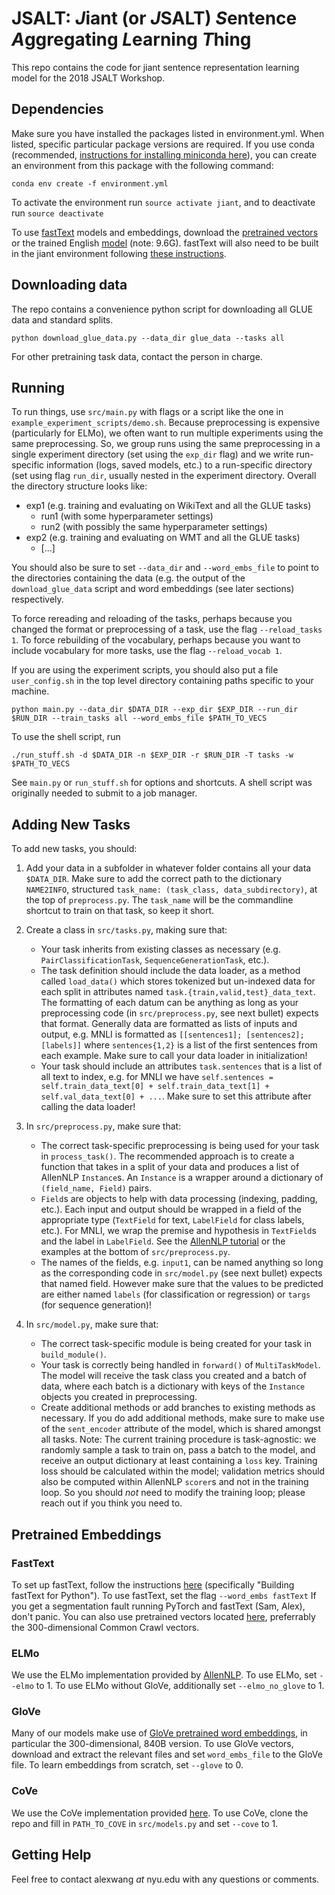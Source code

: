 # JSALT: *J*iant (or *J*SALT) *S*entence *A*ggregating *L*earning *T*hing
This repo contains the code for jiant sentence representation learning model for the 2018 JSALT Workshop.

## Dependencies

Make sure you have installed the packages listed in environment.yml.
When listed, specific particular package versions are required.
If you use conda (recommended, [instructions for installing miniconda here](https://conda.io/miniconda.html)), you can create an environment from this package with the following command:

```
conda env create -f environment.yml
```

To activate the environment run ``source activate jiant``, and to deactivate run ``source deactivate``

To use [fastText](https://github.com/facebookresearch/fastText) models and embeddings, download the [pretrained vectors](https://fasttext.cc/docs/en/english-vectors.html) or the trained English [model](https://fasttext.cc/docs/en/pretrained-vectors.html) (note: 9.6G).
fastText will also need to be built in the jiant environment following [these instructions](https://github.com/facebookresearch/fastText#building-fasttext-for-python).

## Downloading data

The repo contains a convenience python script for downloading all GLUE data and standard splits.

```
python download_glue_data.py --data_dir glue_data --tasks all
```

For other pretraining task data, contact the person in charge.

## Running

To run things, use ``src/main.py`` with flags or a script like the one in ``example_experiment_scripts/demo.sh``.
Because preprocessing is expensive (particularly for ELMo), we often want to run multiple experiments using the same preprocessing. So, we group runs using the same preprocessing in a single experiment directory (set using the ``exp_dir`` flag) and we write run-specific information (logs, saved models, etc.) to a run-specific directory (set using flag ``run_dir``, usually nested in the experiment directory. Overall the directory structure looks like:

- exp1 (e.g. training and evaluating on WikiText and all the GLUE tasks)
    - run1 (with some hyperparameter settings)
    - run2 (with possibly the same hyperparameter settings)
- exp2 (e.g. training and evaluating on WMT and all the GLUE tasks)
    - [...]

You should also be sure to set ``--data_dir`` and  ``--word_embs_file`` to point to the directories containing the data (e.g. the output of the ``download_glue_data`` script and word embeddings (see later sections) respectively.

To force rereading and reloading of the tasks, perhaps because you changed the format or preprocessing of a task, use the flag ``--reload_tasks 1``.
To force rebuilding of the vocabulary, perhaps because you want to include vocabulary for more tasks, use the flag ``--reload_vocab 1``.

If you are using the experiment scripts, you should also put a file ``user_config.sh`` in the top level directory containing paths specific to your machine.

```
python main.py --data_dir $DATA_DIR --exp_dir $EXP_DIR --run_dir $RUN_DIR --train_tasks all --word_embs_file $PATH_TO_VECS
```

To use the shell script, run

```
./run_stuff.sh -d $DATA_DIR -n $EXP_DIR -r $RUN_DIR -T tasks -w $PATH_TO_VECS
```

See ``main.py`` or ``run_stuff.sh`` for options and shortcuts. A shell script was originally needed to submit to a job manager.

## Adding New Tasks

To add new tasks, you should:
1. Add your data in a subfolder in whatever folder contains all your data ``$DATA_DIR``. Make sure to add the correct path to the dictionary ``NAME2INFO``, structured ``task_name: (task_class, data_subdirectory)``, at the top of ``preprocess.py``. The ``task_name`` will be the commandline shortcut to train on that task, so keep it short.

2. Create a class in ``src/tasks.py``, making sure that:
    - Your task inherits from existing classes as necessary (e.g. ``PairClassificationTask``, ``SequenceGenerationTask``, etc.).
    - The task definition should include the data loader, as a method called ``load_data()`` which stores tokenized but un-indexed data for each split in attributes named ``task.{train,valid,test}_data_text``. The formatting of each datum can be anything as long as your preprocessing code (in ``src/preprocess.py``, see next bullet) expects that format. Generally data are formatted as lists of inputs and output, e.g. MNLI is formatted as ``[[sentences1]; [sentences2]; [labels]]`` where ``sentences{1,2}`` is a list of the first sentences from each example. Make sure to call your data loader in initialization!
    - Your task should include an attributes ``task.sentences`` that is a list of all text to index, e.g. for MNLI we have ``self.sentences = self.train_data_text[0] + self.train_data_text[1] + self.val_data_text[0] + ...``. Make sure to set this attribute after calling the data loader!

3. In ``src/preprocess.py``, make sure that:
    - The correct task-specific preprocessing is being used for your task in ``process_task()``. The recommended approach is to create a function that takes in a split of your data and produces a list of AllenNLP ``Instance``s. An ``Instance`` is a wrapper around a dictionary of ``(field_name, Field)`` pairs.
    - ``Field``s are objects to help with data processing (indexing, padding, etc.). Each input and output should be wrapped in a field of the appropriate type (``TextField`` for text, ``LabelField`` for class labels, etc.). For MNLI, we wrap the premise and hypothesis in ``TextField``s and the label in ``LabelField``. See the [AllenNLP tutorial](https://allennlp.org/tutorials) or the examples at the bottom of ``src/preprocess.py``.
    - The names of the fields, e.g. ``input1``, can be named anything so long as the corresponding code in ``src/model.py`` (see next bullet) expects that named field. However make sure that the values to be predicted are either named ``labels`` (for classification or regression) or ``targs`` (for sequence generation)!

4. In ``src/model.py``, make sure that:
    - The correct task-specific module is being created for your task in ``build_module()``.
    - Your task is correctly being handled in ``forward()`` of ``MultiTaskModel``. The model will receive the task class you created and a batch of data, where each batch is a dictionary with keys of the ``Instance`` objects you created in preprocessing.
    - Create additional methods or add branches to existing methods as necessary. If you do add additional methods, make sure to make use of the ``sent_encoder`` attribute of the model, which is shared amongst all tasks.
Note: The current training procedure is task-agnostic: we randomly sample a task to train on, pass a batch to the model, and receive an output dictionary at least containing a ``loss`` key. Training loss should be calculated within the model; validation metrics should also be computed within AllenNLP ``scorer``s and not in the training loop. So you should *not* need to modify the training loop; please reach out if you think you need to.

## Pretrained Embeddings

### FastText

To set up fastText, follow the instructions [here](https://github.com/facebookresearch/fastText) (specifically "Building fastText for Python").
To use fastText, set the flag ``--word_embs fastText``
If you get a segmentation fault running PyTorch and fastText (Sam, Alex), don't panic. You can also use pretrained vectors located [here](https://fasttext.cc/docs/en/english-vectors.html), preferrably the 300-dimensional Common Crawl vectors.

### ELMo

We use the ELMo implementation provided by [AllenNLP](https://github.com/allenai/allennlp/blob/master/tutorials/how_to/elmo.md).
To use ELMo, set ``--elmo`` to 1. To use ELMo without GloVe, additionally set ``--elmo_no_glove`` to 1.

### GloVe

Many of our models make use of [GloVe pretrained word embeddings](https://nlp.stanford.edu/projects/glove/), in particular the 300-dimensional, 840B version.
To use GloVe vectors, download and extract the relevant files and set ``word_embs_file`` to the GloVe file.
To learn embeddings from scratch, set ``--glove`` to 0.

### CoVe

We use the CoVe implementation provided [here](https://github.com/salesforce/cove).
To use CoVe, clone the repo and fill in ``PATH_TO_COVE`` in ``src/models.py`` and set ``--cove`` to 1.

## Getting Help

Feel free to contact alexwang _at_ nyu.edu with any questions or comments.
